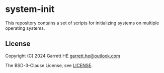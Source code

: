 # system-init

This repository contains a set of scripts for initializing systems on multiple
operating systems.

## License

Copyright (C) 2024 Garrett HE <garrett.he@outlook.com>

The BSD-3-Clause License, see [LICENSE](./LICENSE).
